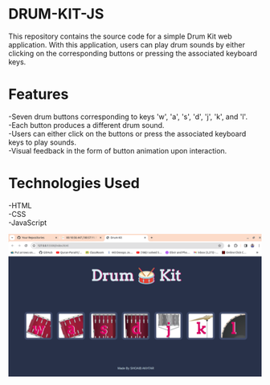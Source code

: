 # DRUM-KIT-JS
This repository contains the source code for a simple Drum Kit web application. With this application, users can play drum sounds by either clicking on the corresponding buttons or pressing the associated keyboard keys.

# Features
-Seven drum buttons corresponding to keys 'w', 'a', 's', 'd', 'j', 'k', and 'l'. <br>
-Each button produces a different drum sound. <br>
-Users can either click on the buttons or press the associated keyboard keys to play sounds. <br>
-Visual feedback in the form of button animation upon interaction.


# Technologies Used
-HTML <br>
-CSS<br>
-JavaScript <br>

![Drum-Kit-JS](images/drumKit.png)

